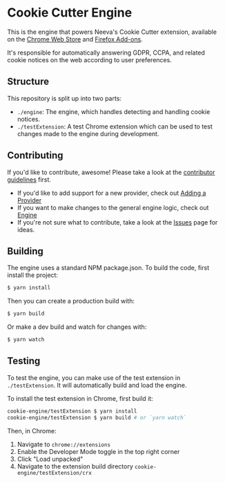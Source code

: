 <!--
 Copyright 2022 Neeva Inc. All rights reserved.
 Use of this source code is governed by a BSD-style license that can be
 found in the LICENSE file.
-->

# Cookie Cutter Engine

This is the engine that powers Neeva's Cookie Cutter extension, available on the [Chrome Web Store](https://chrome.google.com/webstore/detail/cookie-cutter-by-neeva/idcnmiefjmnabbchggljinkeiinlolon) and [Firefox Add-ons](https://addons.mozilla.org/en-US/firefox/addon/cookie-cutter-by-neeva/).

It's responsible for automatically answering GDPR, CCPA, and related cookie notices on the web according to user preferences.

## Structure

This repository is split up into two parts:

-   `./engine`: The engine, which handles detecting and handling cookie notices.
-   `./testExtension`: A test Chrome extension which can be used to test changes made to the engine during development.

## Contributing

If you'd like to contribute, awesome! Please take a look at the [contributor guidelines](./CONTRIBUTING.md) first.

-   If you'd like to add support for a new provider, check out [Adding a Provider](https://github.com/neevaco/cookie-cutter-engine/wiki/Adding-A-Provider)
-   If you want to make changes to the general engine logic, check out [Engine](https://github.com/neevaco/cookie-cutter-engine/wiki/Engine)
-   If you're not sure what to contribute, take a look at the [Issues](https://github.com/neevaco/cookie-cutter-engine/issues) page for ideas.

## Building

The engine uses a standard NPM package.json. To build the code, first install the project:

```bash
$ yarn install
```

Then you can create a production build with:

```bash
$ yarn build
```

Or make a dev build and watch for changes with:

```bash
$ yarn watch
```

## Testing

To test the engine, you can make use of the test extension in `./testExtension`. It will automatically build and load the engine.

To install the test extension in Chrome, first build it:

```bash
cookie-engine/testExtension $ yarn install
cookie-engine/testExtension $ yarn build # or `yarn watch`
```

Then, in Chrome:

1. Navigate to `chrome://extensions`
2. Enable the Developer Mode toggle in the top right corner
3. Click "Load unpacked"
4. Navigate to the extension build directory `cookie-engine/testExtension/crx`
